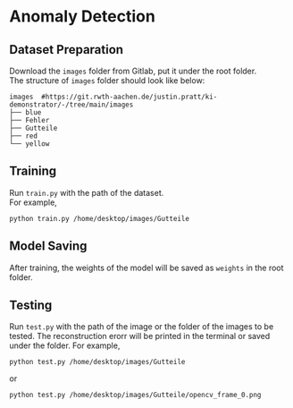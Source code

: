 # Anomaly Detection
## Dataset Preparation
Download the `images` folder from Gitlab, put it under the root folder.  
The structure of `images` folder should look like below:
```
images  #https://git.rwth-aachen.de/justin.pratt/ki-demonstrator/-/tree/main/images
├── blue
├── Fehler
├── Gutteile
├── red
└── yellow
```
## Training
Run `train.py` with the path of the dataset.   
For example,
```
python train.py /home/desktop/images/Gutteile
```
## Model Saving
After training, the weights of the model will be saved as `weights` in the root folder.

## Testing
Run `test.py` with the path of the image or the folder of the images to be tested. The reconstruction erorr will be printed in the terminal or saved under the folder.
For example,
```
python test.py /home/desktop/images/Gutteile
```
or
```
python test.py /home/desktop/images/Gutteile/opencv_frame_0.png
```